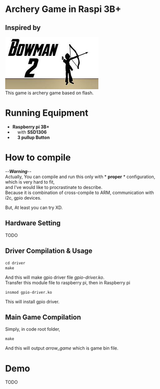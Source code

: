 # Archery Game in Raspi 3B+
## Inspired by
![bowman2Screenshot](./img/bowman2.jfif)  
This game is archery game based on flash.
  
# Running Equipment

- **Raspberry pi 3B+**  
- &nbsp;&nbsp;&nbsp;&nbsp;with **SSD1306**  
- &nbsp;&nbsp;&nbsp;&nbsp;**3 pullup Button**

# How to compile
--***Warning***--  
Actually, You can compile and run this only with * **proper** * configuration, which is very hard to fit,  
and I've would like to procrastinate to describe.  
Because it is combination of cross-compile to ARM, communication with i2c, gpio devices.  
  
But, At least you can try XD.
## Hardware Setting

TODO
## Driver Compilation & Usage

```
cd driver
make
```
And this will make gpio driver file <i>gpio-driver.ko</i>.  
Transfer this module file to raspberry pi, then in Raspberry pi
```
insmod gpio-driver.ko
```
This will install gpio driver.
## Main Game Compilation

Simply, in code root folder,
```
make
```
And this will output <i>arrow_game</i> which is game bin file.
# Demo
TODO
